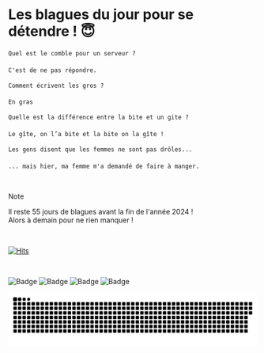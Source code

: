 
<h1>Les blagues du jour pour se détendre ! 😇</h1>

```diff
Quel est le comble pour un serveur ?

C'est de ne pas répondre.
```

```diff
Comment écrivent les gros ?

En gras
```

```diff
Quelle est la différence entre la bite et un gite ?

Le gîte, on l’a bite et la bite on la gîte !
```

```diff
Les gens disent que les femmes ne sont pas drôles...

... mais hier, ma femme m'a demandé de faire à manger.
```

<br/>

> [!NOTE]
> Il reste 55 jours de blagues avant la fin de l'année 2024 ! <br/>
> Alors à demain pour ne rien manquer !

<br/>


[![Hits](https://hits.seeyoufarm.com/api/count/incr/badge.svg?url=https%3A%2F%2Fgithub.com%2FClems02%2Fhit-counter&count_bg=%23003E80&title_bg=%235C9FE1&icon=powershell.svg&icon_color=%23FFFFFF&title=Visite&edge_flat=false)](https://hits.seeyoufarm.com)


<br/>


![Badge](https://img.shields.io/badge/Last%20updated%20on-white?style=for-the-badge&logo=clockify)   ![Badge](https://img.shields.io/badge/07/11-white?style=for-the-badge) ![Badge](https://img.shields.io/badge/at-white?style=for-the-badge) ![Badge](https://img.shields.io/badge/03:00-white?style=for-the-badge)


<p align="center">
 <img width="1000" src="assets/github-snake.svg" alt="snake"/>
</p>
